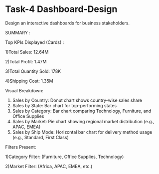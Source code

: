 # Task-4  Dashboard-Design
Design an interactive dashboards for business stakeholders.

SUMMARY :

Top KPIs Displayed (Cards) :

1)Total Sales: 12.64M

2)Total Profit: 1.47M

3)Total Quantity Sold: 178K

4)Shipping Cost: 1.35M


Visual Breakdown:
1. Sales by Country: Donut chart shows country-wise sales share
2. Sales by State: Bar chart for top-performing states
3. Sales by Category: Bar chart comparing Technology, Furniture, and Office Supplies
4. Sales by Market: Pie chart showing regional market distribution (e.g., APAC, EMEA)
5. Sales by Ship Mode: Horizontal bar chart for delivery method usage (e.g., Standard, First Class)

   
Filters Present:

1)Category Filter: (Furniture, Office Supplies, Technology)

2)Market Filter: (Africa, APAC, EMEA, etc.)

